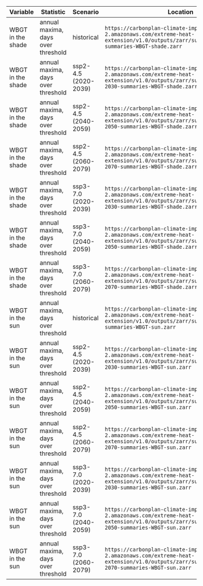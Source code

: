 | Variable          | Statistic                          | Scenario             | Location                                                                                                                                                 |
| ----------------- | ---------------------------------- | -------------------- | -------------------------------------------------------------------------------------------------------------------------------------------------------- |
| WBGT in the shade | annual maxima, days over threshold | historical           | `https://carbonplan-climate-impacts.s3.us-west-2.amazonaws.com/extreme-heat-extension/v1.0/outputs/zarr/summaries/historical-summaries-WBGT-shade.zarr`            |
| WBGT in the shade | annual maxima, days over threshold | ssp2-4.5 (2020-2039) | `https://carbonplan-climate-impacts.s3.us-west-2.amazonaws.com/extreme-heat-extension/v1.0/outputs/zarr/summaries/ssp245-2030-summaries-WBGT-shade.zarr`           |
| WBGT in the shade | annual maxima, days over threshold | ssp2-4.5 (2040-2059) | `https://carbonplan-climate-impacts.s3.us-west-2.amazonaws.com/extreme-heat-extension/v1.0/outputs/zarr/summaries/ssp245-2050-summaries-WBGT-shade.zarr`           |
| WBGT in the shade | annual maxima, days over threshold | ssp2-4.5 (2060-2079) | `https://carbonplan-climate-impacts.s3.us-west-2.amazonaws.com/extreme-heat-extension/v1.0/outputs/zarr/summaries/ssp245-2070-summaries-WBGT-shade.zarr`
| WBGT in the shade | annual maxima, days over threshold | ssp3-7.0 (2020-2039) | `https://carbonplan-climate-impacts.s3.us-west-2.amazonaws.com/extreme-heat-extension/v1.0/outputs/zarr/summaries/ssp370-2030-summaries-WBGT-shade.zarr`           |
| WBGT in the shade | annual maxima, days over threshold | ssp3-7.0 (2040-2059) | `https://carbonplan-climate-impacts.s3.us-west-2.amazonaws.com/extreme-heat-extension/v1.0/outputs/zarr/summaries/ssp370-2050-summaries-WBGT-shade.zarr`
| WBGT in the shade | annual maxima, days over threshold | ssp3-7.0 (2060-2079) | `https://carbonplan-climate-impacts.s3.us-west-2.amazonaws.com/extreme-heat-extension/v1.0/outputs/zarr/summaries/ssp370-2070-summaries-WBGT-shade.zarr`
| WBGT in the sun   | annual maxima, days over threshold | historical           | `https://carbonplan-climate-impacts.s3.us-west-2.amazonaws.com/extreme-heat-extension/v1.0/outputs/zarr/summaries/historical-summaries-WBGT-sun.zarr`              |
| WBGT in the sun   | annual maxima, days over threshold | ssp2-4.5 (2020-2039) | `https://carbonplan-climate-impacts.s3.us-west-2.amazonaws.com/extreme-heat-extension/v1.0/outputs/zarr/summaries/ssp245-2030-summaries-WBGT-sun.zarr`             |
| WBGT in the sun   | annual maxima, days over threshold | ssp2-4.5 (2040-2059) | `https://carbonplan-climate-impacts.s3.us-west-2.amazonaws.com/extreme-heat-extension/v1.0/outputs/zarr/summaries/ssp245-2050-summaries-WBGT-sun.zarr`             |
| WBGT in the sun   | annual maxima, days over threshold | ssp2-4.5 (2060-2079) | `https://carbonplan-climate-impacts.s3.us-west-2.amazonaws.com/extreme-heat-extension/v1.0/outputs/zarr/summaries/ssp245-2070-summaries-WBGT-sun.zarr`
| WBGT in the sun   | annual maxima, days over threshold | ssp3-7.0 (2020-2039) | `https://carbonplan-climate-impacts.s3.us-west-2.amazonaws.com/extreme-heat-extension/v1.0/outputs/zarr/summaries/ssp370-2030-summaries-WBGT-sun.zarr`             |
| WBGT in the sun   | annual maxima, days over threshold | ssp3-7.0 (2040-2059) | `https://carbonplan-climate-impacts.s3.us-west-2.amazonaws.com/extreme-heat-extension/v1.0/outputs/zarr/summaries/ssp370-2050-summaries-WBGT-sun.zarr`             |
| WBGT in the sun   | annual maxima, days over threshold | ssp3-7.0 (2060-2079) | `https://carbonplan-climate-impacts.s3.us-west-2.amazonaws.com/extreme-heat-extension/v1.0/outputs/zarr/summaries/ssp370-2070-summaries-WBGT-sun.zarr`